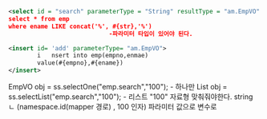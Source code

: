 
```xml
<select id = "search" parameterType = "String" resultType = "am.EmpVO" - 수행하고 결과
select * from emp 
where ename LIKE concat('%', #{str},'%') 
							-파라미터 타입이 있어야 된다.
```
```xml
<insert id= 'add' parameterType= "am.EmpVO">
		i   nsert into emp(empno,enmae)
		value(#{empno},#{ename})
</insert>
```
</select>
EmpVO obj = ss.selectOne("emp.search","100"); - 하나만
List<EmpVO> obj = ss.selectList("emp.search","100"); -   리스트
"100" 자료형 맞춰줘야한다. string
							ㄴ (namespace.id(mapper 경로) , 100 인자) 파라미터 값으로 변수로
              



